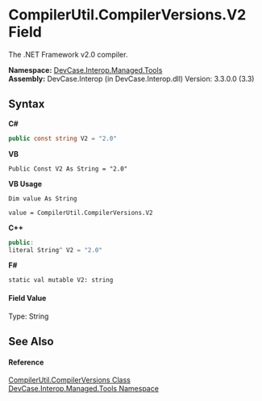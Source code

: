 # CompilerUtil.CompilerVersions.V2 Field
 

The .NET Framework v2.0 compiler.

**Namespace:**&nbsp;<a href="N_DevCase_Interop_Managed_Tools">DevCase.Interop.Managed.Tools</a><br />**Assembly:**&nbsp;DevCase.Interop (in DevCase.Interop.dll) Version: 3.3.0.0 (3.3)

## Syntax

**C#**<br />
``` C#
public const string V2 = "2.0"
```

**VB**<br />
``` VB
Public Const V2 As String = "2.0"
```

**VB Usage**<br />
``` VB Usage
Dim value As String

value = CompilerUtil.CompilerVersions.V2

```

**C++**<br />
``` C++
public:
literal String^ V2 = "2.0"
```

**F#**<br />
``` F#
static val mutable V2: string
```


#### Field Value
Type: String

## See Also


#### Reference
<a href="T_DevCase_Interop_Managed_Tools_CompilerUtil_CompilerVersions">CompilerUtil.CompilerVersions Class</a><br /><a href="N_DevCase_Interop_Managed_Tools">DevCase.Interop.Managed.Tools Namespace</a><br />